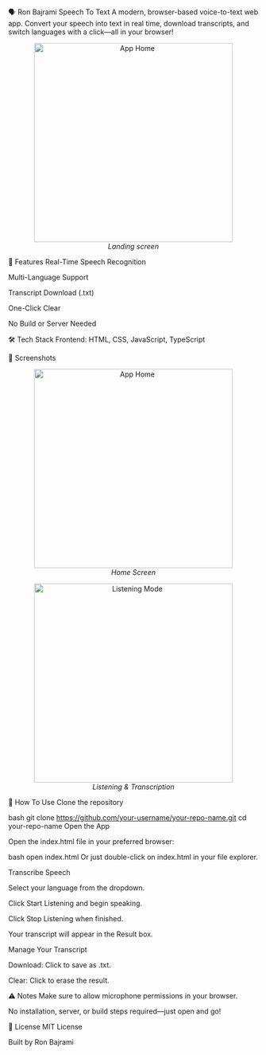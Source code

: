 🗣️ Ron Bajrami Speech To Text
A modern, browser-based voice-to-text web app. Convert your speech into text in real time, download transcripts, and switch languages with a click—all in your browser!

<p align="center"> <img src="Front .png" alt="App Home" width="400"/> <br> <em>Landing screen</em> </p>
🚀 Features
Real-Time Speech Recognition

Multi-Language Support

Transcript Download (.txt)

One-Click Clear

No Build or Server Needed

🛠️ Tech Stack
Frontend: HTML, CSS, JavaScript, TypeScript

📸 Screenshots
<p align="center"> <img src="Front .png" alt="App Home" width="400"/> <br> <em>Home Screen</em> </p> <p align="center"> <img src="Listening.png" alt="Listening Mode" width="400"/> <br> <em>Listening & Transcription</em> </p>
📝 How To Use
Clone the repository

bash
git clone https://github.com/your-username/your-repo-name.git
cd your-repo-name
Open the App

Open the index.html file in your preferred browser:

bash
open index.html
Or just double-click on index.html in your file explorer.

Transcribe Speech

Select your language from the dropdown.

Click Start Listening and begin speaking.

Click Stop Listening when finished.

Your transcript will appear in the Result box.

Manage Your Transcript

Download: Click to save as .txt.

Clear: Click to erase the result.

⚠️ Notes
Make sure to allow microphone permissions in your browser.

No installation, server, or build steps required—just open and go!

📄 License
MIT License

Built by Ron Bajrami
